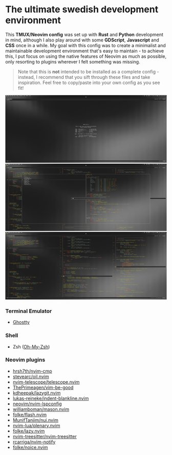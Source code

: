 # The ultimate swedish development environment

This **TMUX/Neovim config** was set up with **Rust** and **Python** development in mind, although I also play around with some **GDScript**, **Javascript** and **CSS** once in a while. My goal with this config was to create a minimalist and maintainable development environment that's easy to maintain - to achieve this, I put focus on using the native features of Neovim as much as possible, only resorting to plugins wherever I felt something was missing.
> Note that this is **not** intended to be installed as a complete config - instead, I recommend that you sift through these files and take inspiration. Feel free to copy/paste into your own config as you see fit!

![1](screenshots/1.png)
![2](screenshots/2.png)
![3](screenshots/3.png)

### Terminal Emulator
+ [Ghostty](https://ghostty.org)

### Shell
+ Zsh ([Oh-My-Zsh](https://ohmyz.sh/))

### Neovim plugins
+ [hrsh7th/nvim-cmp](https://dotfyle.com/plugins/hrsh7th/nvim-cmp)
+ [stevearc/oil.nvim](https://dotfyle.com/plugins/stevearc/oil.nvim)
+ [nvim-telescope/telescope.nvim](https://dotfyle.com/plugins/nvim-telescope/telescope.nvim)
+ [ThePrimeagen/vim-be-good](https://dotfyle.com/plugins/ThePrimeagen/vim-be-good)
+ [kdheepak/lazygit.nvim](https://dotfyle.com/plugins/kdheepak/lazygit.nvim)
+ [lukas-reineke/indent-blankline.nvim](https://dotfyle.com/plugins/lukas-reineke/indent-blankline.nvim)
+ [neovim/nvim-lspconfig](https://dotfyle.com/plugins/neovim/nvim-lspconfig)
+ [williamboman/mason.nvim](https://dotfyle.com/plugins/williamboman/mason.nvim)
+ [folke/flash.nvim](https://dotfyle.com/plugins/folke/flash.nvim)
+ [MunifTanjim/nui.nvim](https://dotfyle.com/plugins/MunifTanjim/nui.nvim)
+ [nvim-lua/plenary.nvim](https://dotfyle.com/plugins/nvim-lua/plenary.nvim)
+ [folke/lazy.nvim](https://dotfyle.com/plugins/folke/lazy.nvim)
+ [nvim-treesitter/nvim-treesitter](https://dotfyle.com/plugins/nvim-treesitter/nvim-treesitter)
+ [rcarriga/nvim-notify](https://dotfyle.com/plugins/rcarriga/nvim-notify)
+ [folke/noice.nvim](https://dotfyle.com/plugins/folke/noice.nvim)
